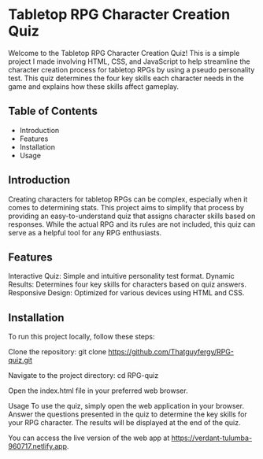 # Tabletop RPG Character Creation Quiz
Welcome to the Tabletop RPG Character Creation Quiz! This is a simple project I made involving HTML, CSS, and JavaScript to help streamline the character creation process for tabletop RPGs by using a pseudo personality test. This quiz determines the four key skills each character needs in the game and explains how these skills affect gameplay.

## Table of Contents
* Introduction
* Features
* Installation
* Usage

## Introduction
Creating characters for tabletop RPGs can be complex, especially when it comes to determining stats. This project aims to simplify that process by providing an easy-to-understand quiz that assigns character skills based on responses. While the actual RPG and its rules are not included, this quiz can serve as a helpful tool for any RPG enthusiasts.

## Features
Interactive Quiz: Simple and intuitive personality test format.
Dynamic Results: Determines four key skills for characters based on quiz answers.
Responsive Design: Optimized for various devices using HTML and CSS.

## Installation
To run this project locally, follow these steps:

Clone the repository:
git clone https://github.com/Thatguyfergy/RPG-quiz.git

Navigate to the project directory:
cd RPG-quiz

Open the index.html file in your preferred web browser.

Usage
To use the quiz, simply open the web application in your browser. Answer the questions presented in the quiz to determine the key skills for your RPG character. The results will be displayed at the end of the quiz.

You can access the live version of the web app at https://verdant-tulumba-960717.netlify.app.


